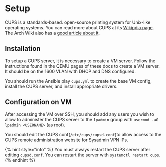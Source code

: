 # Setup

CUPS is a standards-based. open-source printing system for Unix-like operating systems.  You can read more about CUPS at its [Wikipdia page](https://en.wikipedia.org/wiki/CUPS).  The Arch Wiki also has a [good article about it](https://wiki.archlinux.org/index.php/CUPS.).

## Installation

To setup a CUPS server, it is necessary to create a VM server.  Follow the instructions found in the QEMU pages of these docs to create a VM server.  It should be on the 1600 VLAN with DHCP and DNS configured.

You should run the Ansible play `cups.yml` to create the base VM config, install the CUPS server, and install appropriate drivers.  

## Configuration on VM

After accessing the VM over SSH, you should add any users you wish to allow to administer the CUPS server to the `lpadmin` group with `usermod -aG lpadmin <USERNAME>` (as root).  

You should edit the CUPS conf(`/etc/cups/cupsd.conf`)to allow access to the CUPS remote administration website for Sysadmin VPN IPs.

{% hint style="info" %}
You must always restart the CUPS server after editing `cupsd.conf`.  You can restart the server with `systemctl restart cups`.
{% endhint %}




